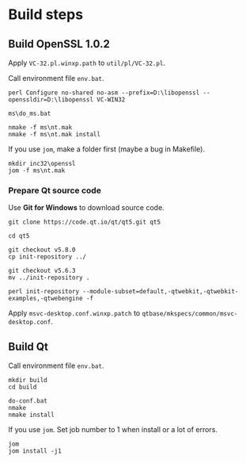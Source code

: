 # Build steps

## Build OpenSSL 1.0.2

Apply `VC-32.pl.winxp.path` to `util/pl/VC-32.pl`.

Call environment file `env.bat`.

```batchfile
perl Configure no-shared no-asm --prefix=D:\libopenssl --openssldir=D:\libopenssl VC-WIN32

ms\do_ms.bat

nmake -f ms\nt.mak
nmake -f ms\nt.mak install
```

If you use `jom`, make a folder first (maybe a bug in Makefile).

```batchfile
mkdir inc32\openssl
jom -f ms\nt.mak
```

### Prepare Qt source code

Use **Git for Windows** to download source code.

```shell
git clone https://code.qt.io/qt/qt5.git qt5

cd qt5

git checkout v5.8.0
cp init-repository ../

git checkout v5.6.3
mv ../init-repository .

perl init-repository --module-subset=default,-qtwebkit,-qtwebkit-examples,-qtwebengine -f
```

Apply `msvc-desktop.conf.winxp.patch` to
`qtbase/mkspecs/common/msvc-desktop.conf`.

## Build Qt

Call environment file `env.bat`.

```batchfile
mkdir build
cd build

do-conf.bat
nmake
nmake install
```

If you use `jom`. Set job number to 1 when install or a lot of errors.

```batchfile
jom
jom install -j1
```
